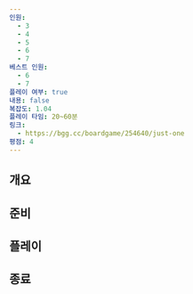 ```yaml
---
인원:
  - 3
  - 4
  - 5
  - 6
  - 7
베스트 인원:
  - 6
  - 7
플레이 여부: true
내용: false
복잡도: 1.04
플레이 타임: 20~60분
링크:
  - https://bgg.cc/boardgame/254640/just-one
평점: 4
---
```

## 개요
## 준비
## 플레이
## 종료